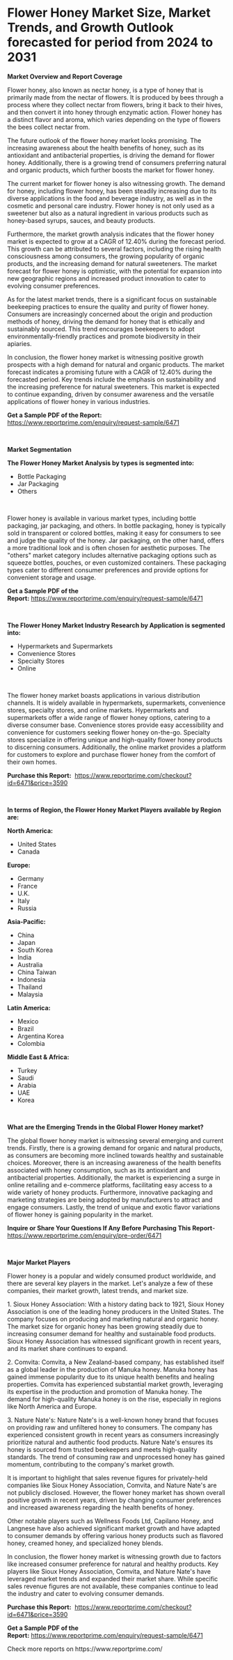 <p><h1>Flower Honey Market Size, Market Trends, and Growth Outlook forecasted for period from 2024 to 2031</h1></p><p><strong>Market Overview and Report Coverage</strong></p>
<p><p>Flower honey, also known as nectar honey, is a type of honey that is primarily made from the nectar of flowers. It is produced by bees through a process where they collect nectar from flowers, bring it back to their hives, and then convert it into honey through enzymatic action. Flower honey has a distinct flavor and aroma, which varies depending on the type of flowers the bees collect nectar from.</p><p>The future outlook of the flower honey market looks promising. The increasing awareness about the health benefits of honey, such as its antioxidant and antibacterial properties, is driving the demand for flower honey. Additionally, there is a growing trend of consumers preferring natural and organic products, which further boosts the market for flower honey.</p><p>The current market for flower honey is also witnessing growth. The demand for honey, including flower honey, has been steadily increasing due to its diverse applications in the food and beverage industry, as well as in the cosmetic and personal care industry. Flower honey is not only used as a sweetener but also as a natural ingredient in various products such as honey-based syrups, sauces, and beauty products.</p><p>Furthermore, the market growth analysis indicates that the flower honey market is expected to grow at a CAGR of 12.40% during the forecast period. This growth can be attributed to several factors, including the rising health consciousness among consumers, the growing popularity of organic products, and the increasing demand for natural sweeteners. The market forecast for flower honey is optimistic, with the potential for expansion into new geographic regions and increased product innovation to cater to evolving consumer preferences.</p><p>As for the latest market trends, there is a significant focus on sustainable beekeeping practices to ensure the quality and purity of flower honey. Consumers are increasingly concerned about the origin and production methods of honey, driving the demand for honey that is ethically and sustainably sourced. This trend encourages beekeepers to adopt environmentally-friendly practices and promote biodiversity in their apiaries.</p><p>In conclusion, the flower honey market is witnessing positive growth prospects with a high demand for natural and organic products. The market forecast indicates a promising future with a CAGR of 12.40% during the forecasted period. Key trends include the emphasis on sustainability and the increasing preference for natural sweeteners. This market is expected to continue expanding, driven by consumer awareness and the versatile applications of flower honey in various industries.</p></p>
<p><strong>Get a Sample PDF of the Report:</strong> <a href="https://www.reportprime.com/enquiry/request-sample/6471">https://www.reportprime.com/enquiry/request-sample/6471</a></p>
<p>&nbsp;</p>
<p><strong>Market Segmentation</strong></p>
<p><strong>The Flower Honey Market Analysis by types is segmented into:</strong></p>
<p><ul><li>Bottle Packaging</li><li>Jar Packaging</li><li>Others</li></ul></p>
<p>&nbsp;</p>
<p><p>Flower honey is available in various market types, including bottle packaging, jar packaging, and others. In bottle packaging, honey is typically sold in transparent or colored bottles, making it easy for consumers to see and judge the quality of the honey. Jar packaging, on the other hand, offers a more traditional look and is often chosen for aesthetic purposes. The "others" market category includes alternative packaging options such as squeeze bottles, pouches, or even customized containers. These packaging types cater to different consumer preferences and provide options for convenient storage and usage.</p></p>
<p><strong>Get a Sample PDF of the Report:</strong>&nbsp;<a href="https://www.reportprime.com/enquiry/request-sample/6471">https://www.reportprime.com/enquiry/request-sample/6471</a></p>
<p>&nbsp;</p>
<p><strong>The Flower Honey Market Industry Research by Application is segmented into:</strong></p>
<p><ul><li>Hypermarkets and Supermarkets</li><li>Convenience Stores</li><li>Specialty Stores</li><li>Online</li></ul></p>
<p>&nbsp;</p>
<p><p>The flower honey market boasts applications in various distribution channels. It is widely available in hypermarkets, supermarkets, convenience stores, specialty stores, and online markets. Hypermarkets and supermarkets offer a wide range of flower honey options, catering to a diverse consumer base. Convenience stores provide easy accessibility and convenience for customers seeking flower honey on-the-go. Specialty stores specialize in offering unique and high-quality flower honey products to discerning consumers. Additionally, the online market provides a platform for customers to explore and purchase flower honey from the comfort of their own homes.</p></p>
<p><strong>Purchase this Report:</strong>&nbsp; <a href="https://www.reportprime.com/checkout?id=6471&price=3590">https://www.reportprime.com/checkout?id=6471&price=3590</a></p>
<p>&nbsp;</p>
<p><strong>In terms of Region, the Flower Honey Market Players available by Region are:</strong></p>
<p>
    <p> <strong> North America: </strong>
        <ul>
            <li>United States</li>
            <li>Canada</li>
        </ul>
        </p> 
    <p> <strong> Europe: </strong>
        <ul>
            <li>Germany</li>
            <li>France</li>
            <li>U.K.</li>
            <li>Italy</li>
            <li>Russia</li>
        </ul>
        </p> 
    <p> <strong> Asia-Pacific: </strong>
        <ul>
            <li>China</li>
            <li>Japan</li>
            <li>South Korea</li>
            <li>India</li>
            <li>Australia</li>
            <li>China Taiwan</li>
            <li>Indonesia</li>
            <li>Thailand</li>
            <li>Malaysia</li>
        </ul>
        </p> 
    <p> <strong> Latin America: </strong>
        <ul>
            <li>Mexico</li>
            <li>Brazil</li>
            <li>Argentina Korea</li>
            <li>Colombia</li>
        </ul>
        </p> 
    <p> <strong> Middle East & Africa: </strong>
        <ul>
            <li>Turkey</li>
            <li>Saudi</li>
            <li>Arabia</li>
            <li>UAE</li>
            <li>Korea</li>
        </ul>
    </p>
    </p>
<p>&nbsp;</p>
<p><strong>What are the Emerging Trends in the Global Flower Honey market?</strong></p>
<p><p>The global flower honey market is witnessing several emerging and current trends. Firstly, there is a growing demand for organic and natural products, as consumers are becoming more inclined towards healthy and sustainable choices. Moreover, there is an increasing awareness of the health benefits associated with honey consumption, such as its antioxidant and antibacterial properties. Additionally, the market is experiencing a surge in online retailing and e-commerce platforms, facilitating easy access to a wide variety of honey products. Furthermore, innovative packaging and marketing strategies are being adopted by manufacturers to attract and engage consumers. Lastly, the trend of unique and exotic flavor variations of flower honey is gaining popularity in the market.</p></p>
<p><strong>Inquire or Share Your Questions If Any Before Purchasing This Report</strong>- <a href="https://www.reportprime.com/enquiry/pre-order/6471">https://www.reportprime.com/enquiry/pre-order/6471</a></p>
<p>&nbsp;</p>
<p><strong>Major Market Players</strong></p>
<p><p>Flower honey is a popular and widely consumed product worldwide, and there are several key players in the market. Let's analyze a few of these companies, their market growth, latest trends, and market size.</p><p>1. Sioux Honey Association: With a history dating back to 1921, Sioux Honey Association is one of the leading honey producers in the United States. The company focuses on producing and marketing natural and organic honey. The market size for organic honey has been growing steadily due to increasing consumer demand for healthy and sustainable food products. Sioux Honey Association has witnessed significant growth in recent years, and its market share continues to expand.</p><p>2. Comvita: Comvita, a New Zealand-based company, has established itself as a global leader in the production of Manuka honey. Manuka honey has gained immense popularity due to its unique health benefits and healing properties. Comvita has experienced substantial market growth, leveraging its expertise in the production and promotion of Manuka honey. The demand for high-quality Manuka honey is on the rise, especially in regions like North America and Europe.</p><p>3. Nature Nate's: Nature Nate's is a well-known honey brand that focuses on providing raw and unfiltered honey to consumers. The company has experienced consistent growth in recent years as consumers increasingly prioritize natural and authentic food products. Nature Nate's ensures its honey is sourced from trusted beekeepers and meets high-quality standards. The trend of consuming raw and unprocessed honey has gained momentum, contributing to the company's market growth.</p><p>It is important to highlight that sales revenue figures for privately-held companies like Sioux Honey Association, Comvita, and Nature Nate's are not publicly disclosed. However, the flower honey market has shown overall positive growth in recent years, driven by changing consumer preferences and increased awareness regarding the health benefits of honey.</p><p>Other notable players such as Wellness Foods Ltd, Capilano Honey, and Langnese have also achieved significant market growth and have adapted to consumer demands by offering various honey products such as flavored honey, creamed honey, and specialized honey blends.</p><p>In conclusion, the flower honey market is witnessing growth due to factors like increased consumer preference for natural and healthy products. Key players like Sioux Honey Association, Comvita, and Nature Nate's have leveraged market trends and expanded their market share. While specific sales revenue figures are not available, these companies continue to lead the industry and cater to evolving consumer demands.</p></p>
<p><strong>Purchase this Report:</strong>&nbsp;&nbsp;<a href="https://www.reportprime.com/checkout?id=6471&price=3590">https://www.reportprime.com/checkout?id=6471&price=3590</a></p>
<p></p>
<p><strong>Get a Sample PDF of the Report:</strong>&nbsp;<a href="https://www.reportprime.com/enquiry/request-sample/6471">https://www.reportprime.com/enquiry/request-sample/6471</a></p>
<p>Check more reports on https://www.reportprime.com/</p>